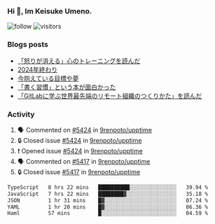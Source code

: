 ### Hi 👋, Im Keisuke Umeno.

<!--
**9renpoto/9renpoto** is a ✨ _special_ ✨ repository because its `README.md` (this file) appears on your GitHub profile.

Here are some ideas to get you started:

- 🔭 I’m currently working on ...
- 🌱 I’m currently learning ...
- 👯 I’m looking to collaborate on ...
- 🤔 I’m looking for help with ...
- 💬 Ask me about ...
- 📫 How to reach me: ...
- 😄 Pronouns: ...
- ⚡ Fun fact: ...
-->

![follow](https://img.shields.io/github/followers/9renpoto?label=Follow&style=social)
![visitors](https://komarev.com/ghpvc/?username=9renpoto&label=Profile%20views&color=0e75b6&style=flat)

### Blogs posts

<!-- BLOG-POST-LIST:START -->
- [「怒りが消える」心のトレーニングを読んだ](https://9renpoto.win/entry/2025/02/01/anger-management)
- [2024年終わり](https://9renpoto.win/entry/2024/12/31/2024-end)
- [今抱えている目標や夢](https://9renpoto.win/entry/2024/12/02/objective)
- [「書く習慣」という本が面白かった](https://9renpoto.win/entry/2024/11/11/leave_a_feeling_sad)
- [「GitLabに学ぶ世界最先端のリモート組織のつくりかた」を読んだ](https://9renpoto.win/entry/2024/09/10/remote_organization)
<!-- BLOG-POST-LIST:END -->

### Activity

<!--START_SECTION:activity-->
1. 🗣 Commented on [#5424](https://github.com/9renpoto/upptime/issues/5424#issuecomment-2654509983) in [9renpoto/upptime](https://github.com/9renpoto/upptime)
2. 🔒 Closed issue [#5424](https://github.com/9renpoto/upptime/issues/5424) in [9renpoto/upptime](https://github.com/9renpoto/upptime)
3. ❗ Opened issue [#5424](https://github.com/9renpoto/upptime/issues/5424) in [9renpoto/upptime](https://github.com/9renpoto/upptime)
4. 🗣 Commented on [#5417](https://github.com/9renpoto/upptime/issues/5417#issuecomment-2651944711) in [9renpoto/upptime](https://github.com/9renpoto/upptime)
5. 🔒 Closed issue [#5417](https://github.com/9renpoto/upptime/issues/5417) in [9renpoto/upptime](https://github.com/9renpoto/upptime)
<!--END_SECTION:activity-->

<!--START_SECTION:waka-->

```txt
TypeScript   8 hrs 22 mins   ██████████░░░░░░░░░░░░░░░   39.94 %
JavaScript   7 hrs 22 mins   ████████▓░░░░░░░░░░░░░░░░   35.18 %
JSON         1 hr 31 mins    █▓░░░░░░░░░░░░░░░░░░░░░░░   07.24 %
YAML         1 hr 20 mins    █▓░░░░░░░░░░░░░░░░░░░░░░░   06.36 %
Haml         57 mins         █░░░░░░░░░░░░░░░░░░░░░░░░   04.59 %
```

<!--END_SECTION:waka-->
